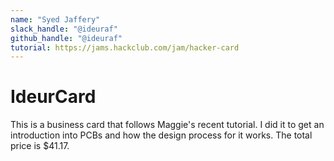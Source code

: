 ```yaml
---
name: "Syed Jaffery"
slack_handle: "@ideuraf"
github_handle: "@ideuraf"
tutorial: https://jams.hackclub.com/jam/hacker-card
---
```


# IdeurCard

This is a business card that follows Maggie's recent tutorial. I did it to get an introduction into PCBs and how the design process for it works. The total price is $41.17.
